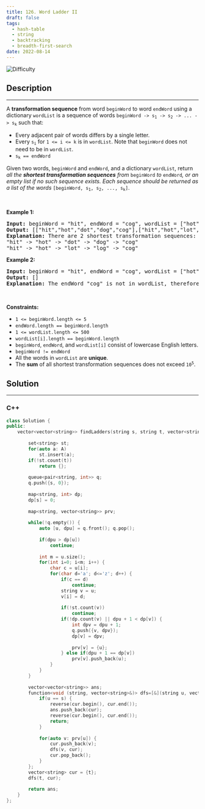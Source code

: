 ```yaml
---
title: 126. Word Ladder II
draft: false
tags: 
  - hash-table
  - string
  - backtracking
  - breadth-first-search
date: 2022-08-14
---
```


![Difficulty](https://img.shields.io/badge/Difficulty-Hard-blue.svg)

## Description

---
<p>A <strong>transformation sequence</strong> from word <code>beginWord</code> to word <code>endWord</code> using a dictionary <code>wordList</code> is a sequence of words <code>beginWord -&gt; s<sub>1</sub> -&gt; s<sub>2</sub> -&gt; ... -&gt; s<sub>k</sub></code> such that:</p>

<ul>
	<li>Every adjacent pair of words differs by a single letter.</li>
	<li>Every <code>s<sub>i</sub></code> for <code>1 &lt;= i &lt;= k</code> is in <code>wordList</code>. Note that <code>beginWord</code> does not need to be in <code>wordList</code>.</li>
	<li><code>s<sub>k</sub> == endWord</code></li>
</ul>

<p>Given two words, <code>beginWord</code> and <code>endWord</code>, and a dictionary <code>wordList</code>, return <em>all the <strong>shortest transformation sequences</strong> from</em> <code>beginWord</code> <em>to</em> <code>endWord</code><em>, or an empty list if no such sequence exists. Each sequence should be returned as a list of the words </em><code>[beginWord, s<sub>1</sub>, s<sub>2</sub>, ..., s<sub>k</sub>]</code>.</p>

<p>&nbsp;</p>
<p><strong class="example">Example 1:</strong></p>

<pre>
<strong>Input:</strong> beginWord = &quot;hit&quot;, endWord = &quot;cog&quot;, wordList = [&quot;hot&quot;,&quot;dot&quot;,&quot;dog&quot;,&quot;lot&quot;,&quot;log&quot;,&quot;cog&quot;]
<strong>Output:</strong> [[&quot;hit&quot;,&quot;hot&quot;,&quot;dot&quot;,&quot;dog&quot;,&quot;cog&quot;],[&quot;hit&quot;,&quot;hot&quot;,&quot;lot&quot;,&quot;log&quot;,&quot;cog&quot;]]
<strong>Explanation:</strong>&nbsp;There are 2 shortest transformation sequences:
&quot;hit&quot; -&gt; &quot;hot&quot; -&gt; &quot;dot&quot; -&gt; &quot;dog&quot; -&gt; &quot;cog&quot;
&quot;hit&quot; -&gt; &quot;hot&quot; -&gt; &quot;lot&quot; -&gt; &quot;log&quot; -&gt; &quot;cog&quot;
</pre>

<p><strong class="example">Example 2:</strong></p>

<pre>
<strong>Input:</strong> beginWord = &quot;hit&quot;, endWord = &quot;cog&quot;, wordList = [&quot;hot&quot;,&quot;dot&quot;,&quot;dog&quot;,&quot;lot&quot;,&quot;log&quot;]
<strong>Output:</strong> []
<strong>Explanation:</strong> The endWord &quot;cog&quot; is not in wordList, therefore there is no valid transformation sequence.
</pre>

<p>&nbsp;</p>
<p><strong>Constraints:</strong></p>

<ul>
	<li><code>1 &lt;= beginWord.length &lt;= 5</code></li>
	<li><code>endWord.length == beginWord.length</code></li>
	<li><code>1 &lt;= wordList.length &lt;= 500</code></li>
	<li><code>wordList[i].length == beginWord.length</code></li>
	<li><code>beginWord</code>, <code>endWord</code>, and <code>wordList[i]</code> consist of lowercase English letters.</li>
	<li><code>beginWord != endWord</code></li>
	<li>All the words in <code>wordList</code> are <strong>unique</strong>.</li>
	<li>The <strong>sum</strong> of all shortest transformation sequences does not exceed <code>10<sup>5</sup></code>.</li>
</ul>


## Solution

---
### C++
``` cpp title='word-ladder-ii'
class Solution {
public:
    vector<vector<string>> findLadders(string s, string t, vector<string>& A) {
        
        set<string> st;
        for(auto a: A)
            st.insert(a);
        if(!st.count(t))
            return {};
            
        queue<pair<string, int>> q;
        q.push({s, 0});
        
        map<string, int> dp;
        dp[s] = 0;
        
        map<string, vector<string>> prv;
        
        while(!q.empty()) {
            auto [u, dpu] = q.front(); q.pop();
            
            if(dpu > dp[u])
                continue;
            
            int m = u.size();
            for(int i=0; i<m; i++) {
                char c = u[i];
                for(char d='a'; d<='z'; d++) {
                    if(c == d)
                        continue;
                    string v = u;
                    v[i] = d;
                    
                    if(!st.count(v))
                        continue;
                    if(!dp.count(v) || dpu + 1 < dp[v]) {
                        int dpv = dpu + 1;
                        q.push({v, dpv});
                        dp[v] = dpv;
                        
                        prv[v] = {u};
                    } else if(dpu + 1 == dp[v])
                        prv[v].push_back(u);
                }
            }
        }
        
        vector<vector<string>> ans;
        function<void (string, vector<string>&)> dfs=[&](string u, vector<string>&cur) {
            if(u == s) {
                reverse(cur.begin(), cur.end());
                ans.push_back(cur);
                reverse(cur.begin(), cur.end());
                return;
            }
            
            for(auto v: prv[u]) {
                cur.push_back(v);
                dfs(v, cur);
                cur.pop_back();
            }
        };
        vector<string> cur = {t};
        dfs(t, cur);
        
        return ans;
    }
};

```

